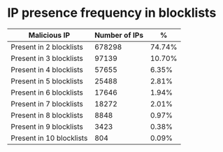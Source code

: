 # IP presence frequency in blocklists
| Malicious IP | Number of IPs | % |
|----|----|----|
| Present in 2 blocklists | 678298 | 74.74% |
| Present in 3 blocklists | 97139 | 10.70% |
| Present in 4 blocklists | 57655 | 6.35% |
| Present in 5 blocklists | 25488 | 2.81% |
| Present in 6 blocklists | 17646 | 1.94% |
| Present in 7 blocklists | 18272 | 2.01% |
| Present in 8 blocklists | 8848 | 0.97% |
| Present in 9 blocklists | 3423 | 0.38% |
| Present in 10 blocklists | 804 | 0.09% |
